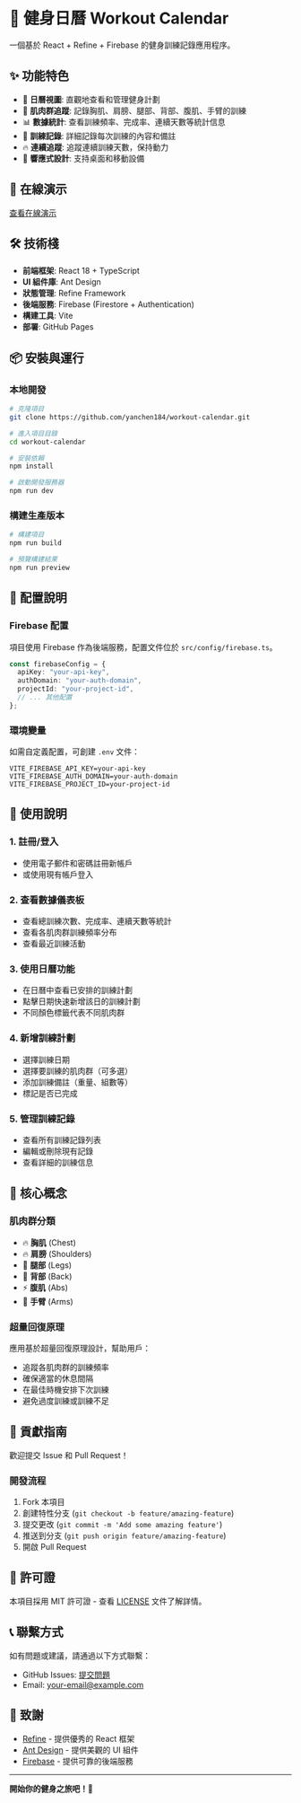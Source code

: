 # 💪 健身日曆 Workout Calendar

一個基於 React + Refine + Firebase 的健身訓練記錄應用程序。

## ✨ 功能特色

- 📅 **日曆視圖**: 直觀地查看和管理健身計劃
- 💪 **肌肉群追蹤**: 記錄胸肌、肩膀、腿部、背部、腹肌、手臂的訓練
- 📊 **數據統計**: 查看訓練頻率、完成率、連續天數等統計信息
- 📝 **訓練記錄**: 詳細記錄每次訓練的內容和備註
- 🔥 **連續追蹤**: 追蹤連續訓練天數，保持動力
- 📱 **響應式設計**: 支持桌面和移動設備

## 🚀 在線演示

[查看在線演示](https://yanchen184.github.io/workout-calendar/)

## 🛠️ 技術棧

- **前端框架**: React 18 + TypeScript
- **UI 組件庫**: Ant Design
- **狀態管理**: Refine Framework
- **後端服務**: Firebase (Firestore + Authentication)
- **構建工具**: Vite
- **部署**: GitHub Pages

## 📦 安裝與運行

### 本地開發

```bash
# 克隆項目
git clone https://github.com/yanchen184/workout-calendar.git

# 進入項目目錄
cd workout-calendar

# 安裝依賴
npm install

# 啟動開發服務器
npm run dev
```

### 構建生產版本

```bash
# 構建項目
npm run build

# 預覽構建結果
npm run preview
```

## 🔧 配置說明

### Firebase 配置

項目使用 Firebase 作為後端服務，配置文件位於 `src/config/firebase.ts`。

```typescript
const firebaseConfig = {
  apiKey: "your-api-key",
  authDomain: "your-auth-domain",
  projectId: "your-project-id",
  // ... 其他配置
};
```

### 環境變量

如需自定義配置，可創建 `.env` 文件：

```env
VITE_FIREBASE_API_KEY=your-api-key
VITE_FIREBASE_AUTH_DOMAIN=your-auth-domain
VITE_FIREBASE_PROJECT_ID=your-project-id
```

## 📖 使用說明

### 1. 註冊/登入
- 使用電子郵件和密碼註冊新帳戶
- 或使用現有帳戶登入

### 2. 查看數據儀表板
- 查看總訓練次數、完成率、連續天數等統計
- 查看各肌肉群訓練頻率分布
- 查看最近訓練活動

### 3. 使用日曆功能
- 在日曆中查看已安排的訓練計劃
- 點擊日期快速新增該日的訓練計劃
- 不同顏色標籤代表不同肌肉群

### 4. 新增訓練計劃
- 選擇訓練日期
- 選擇要訓練的肌肉群（可多選）
- 添加訓練備註（重量、組數等）
- 標記是否已完成

### 5. 管理訓練記錄
- 查看所有訓練記錄列表
- 編輯或刪除現有記錄
- 查看詳細的訓練信息

## 🎯 核心概念

### 肌肉群分類
- 🔥 **胸肌** (Chest)
- 🔥 **肩膀** (Shoulders) 
- 🦵 **腿部** (Legs)
- 💚 **背部** (Back)
- ⚡ **腹肌** (Abs)
- 💪 **手臂** (Arms)

### 超量回復原理
應用基於超量回復原理設計，幫助用戶：
- 追蹤各肌肉群的訓練頻率
- 確保適當的休息間隔
- 在最佳時機安排下次訓練
- 避免過度訓練或訓練不足

## 🤝 貢獻指南

歡迎提交 Issue 和 Pull Request！

### 開發流程
1. Fork 本項目
2. 創建特性分支 (`git checkout -b feature/amazing-feature`)
3. 提交更改 (`git commit -m 'Add some amazing feature'`)
4. 推送到分支 (`git push origin feature/amazing-feature`)
5. 開啟 Pull Request

## 📄 許可證

本項目採用 MIT 許可證 - 查看 [LICENSE](LICENSE) 文件了解詳情。

## 📞 聯繫方式

如有問題或建議，請通過以下方式聯繫：

- GitHub Issues: [提交問題](https://github.com/yanchen184/workout-calendar/issues)
- Email: your-email@example.com

## 🙏 致謝

- [Refine](https://refine.dev/) - 提供優秀的 React 框架
- [Ant Design](https://ant.design/) - 提供美觀的 UI 組件
- [Firebase](https://firebase.google.com/) - 提供可靠的後端服務

---

**開始你的健身之旅吧！💪**
